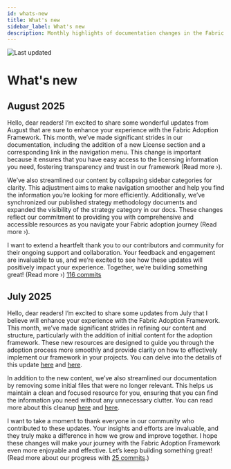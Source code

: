 ```yaml
---
id: whats-new
title: What's new
sidebar_label: What's new
description: Monthly highlights of documentation changes in the Fabric Adoption Framework.
---
```


![Last updated](https://img.shields.io/badge/last%20updated-"2025--08--08-brightgreen)

# What's new

## August 2025

Hello, dear readers! I’m excited to share some wonderful updates from August that are sure to enhance your experience with the Fabric Adoption Framework. This month, we’ve made significant strides in our documentation, including the addition of a new License section and a corresponding link in the navigation menu. This change is important because it ensures that you have easy access to the licensing information you need, fostering transparency and trust in our framework (Read more ›).

We’ve also streamlined our content by collapsing sidebar categories for clarity. This adjustment aims to make navigation smoother and help you find the information you’re looking for more efficiently. Additionally, we’ve synchronized our published strategy methodology documents and expanded the visibility of the strategy category in our docs. These changes reflect our commitment to providing you with comprehensive and accessible resources as you navigate your Fabric adoption journey (Read more ›).

I want to extend a heartfelt thank you to our contributors and community for their ongoing support and collaboration. Your feedback and engagement are invaluable to us, and we’re excited to see how these updates will positively impact your experience. Together, we’re building something great! (Read more ›) [116 commits](https://github.com/TheTrustedAdvisor/FabricAdoptionFramework/commits/main?since=2025-08-01&until=2025-08-31)

## July 2025

Hello, dear readers! I’m excited to share some updates from July that I believe will enhance your experience with the Fabric Adoption Framework. This month, we’ve made significant strides in refining our content and structure, particularly with the addition of initial content for the adoption framework. These new resources are designed to guide you through the adoption process more smoothly and provide clarity on how to effectively implement our framework in your projects. You can delve into the details of this update [here](https://fabricadoptionframework.com/about/changes/2025-07-20-99bbd7955c423e1670f1e1e9f3b50a9a79f6860f.md) and [here](https://fabricadoptionframework.com/about/changes/2025-07-20-515ccf515519e7ca70c93c460dbc92a4c0f0f13c.md).

In addition to the new content, we’ve also streamlined our documentation by removing some initial files that were no longer relevant. This helps us maintain a clean and focused resource for you, ensuring that you can find the information you need without any unnecessary clutter. You can read more about this cleanup [here](https://fabricadoptionframework.com/about/changes/2025-07-20-3948fa7bc9ab671af8690e6527e831adebbec1dc.md) and [here](https://fabricadoptionframework.com/about/changes/2025-07-20-f863dac1f384f0aa2884e31629a6a4a290de7ba5.md).

I want to take a moment to thank everyone in our community who contributed to these updates. Your insights and efforts are invaluable, and they truly make a difference in how we grow and improve together. I hope these changes will make your journey with the Fabric Adoption Framework even more enjoyable and effective. Let’s keep building something great! (Read more about our progress with [25 commits](https://github.com/TheTrustedAdvisor/FabricAdoptionFramework/commits/main?since=2025-07-01&until=2025-07-31).)
